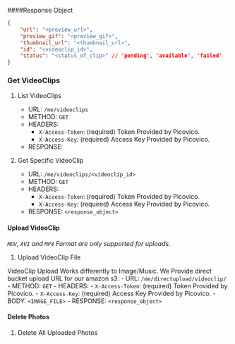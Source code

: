 ####Response Object
```json
{
    "url": "<preview_url>",
    "preview_gif": "<preview_gif>",
    "thumbnail_url": "<thumbnail_url>",
    "id": "<videoclip_id>",
    "status": "<status_of_clip>" // 'pending', 'available', 'failed'
}
```
### Get VideoClips
1. List VideoClips
    - URL: `/me/videoclips`
    - METHOD: `GET`
    - HEADERS:
        - `X-Access-Token`: (required) Token Provided by Picovico.
        - `X-Access-Key`: (required) Access Key Provided by Picovico.
    - RESPONSE: 

2. Get Specific VideoClip
    - URL: `/me/videoclips/<videoclip_id>`
    - METHOD: `GET`
    - HEADERS:
        - `X-Access-Token`: (required) Token Provided by Picovico.
        - `X-Access-Key`: (required) Access Key Provided by Picovico.
    - RESPONSE: `<response_object>`

#### Upload VideoClip
*`MOV`, `AVI` and `MP4` Format are only supported for uploads.*

1. Upload VideoClip File
    
VideoClip Upload Works differently to Image/Music.
We Provide direct bucket upload URL for our amazon s3.
    - URL: `/me/directupload/videoclip/`
    - METHOD: `GET`
    - HEADERS:
        - `X-Access-Token`: (required) Token Provided by Picovico.
        - `X-Access-Key`: (required) Access Key Provided by Picovico.
    - BODY: `<IMAGE_FILE>`
    - RESPONSE: `<response_object>`

#### Delete Photos

1. Delete All Uploaded Photos
